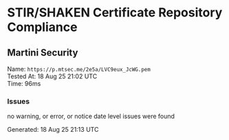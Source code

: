 # STIR/SHAKEN Certificate Repository Compliance

## Martini Security

Name: `https://p.mtsec.me/2e5a/LVC9eux_JcWG.pem`\
Tested At: 18 Aug 25 21:02 UTC\
Time: 96ms

### Issues

no warning, or error, or notice date level issues were found

Generated: 18 Aug 25 21:13 UTC